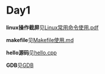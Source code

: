 # Day1

**linux操作截屏**见[Linux常用命令使用.pdf](./Linux常用命令使用.pdf)

**makefile**见[Makefile使用.md](./Makefile使用.md)

**hello源码**见[hello.cpp](./hello.cpp)

**GDB**见[GDB](./GDB)